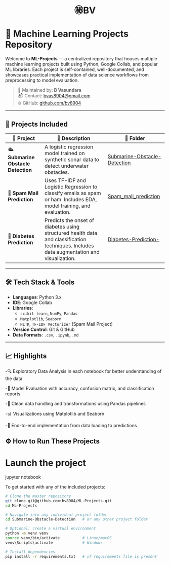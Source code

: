 <h1 align="center"><strong>㊙BV</strong></h1>

# 🧠 Machine Learning Projects Repository

Welcome to **ML-Projects** — a centralized repository that houses multiple machine learning projects built using Python, Google Collab, and popular ML libraries. Each project is self-contained, well-documented, and showcases practical implementation of data science workflows from preprocessing to model evaluation.

> 📌 Maintained by: **B Vasundara**  
> 📬 Contact: [bvas8904@gmail.com](mailto:bvas8904@gmail.com)  
> 🌐 GitHub: [github.com/bv8904](https://github.com/bv8904)

---

## 📂 Projects Included

| 🚀 Project | 🔎 Description | 📁 Folder |
|-----------|----------------|-----------|
| 🛳️ **Submarine Obstacle Detection** | A logistic regression model trained on synthetic sonar data to detect underwater obstacles. | [Submarine-Obstacle-Detection](./Submarine-Obstacle-Detection) |
| 📧 **Spam Mail Prediction** | Uses TF-IDF and Logistic Regression to classify emails as spam or ham. Includes EDA, model training, and evaluation. | [Spam_mail_prediction](./Spam_mail_prediction) |
| 🧪 **Diabetes Prediction** | Predicts the onset of diabetes using structured health data and classification techniques. Includes data augmentation and visualization. | [Diabetes-Prediction-](./Diabetes-Prediction-) |

---

## 🛠️ Tech Stack & Tools

- **Languages**: Python 3.x
- **IDE**: Google Collab
- **Libraries**:
  - `scikit-learn`, `NumPy`, `Pandas`
  - `Matplotlib`, `Seaborn`
  - `NLTK`, `TF-IDF Vectorizer` (Spam Mail Project)
- **Version Control**: Git & GitHub
- **Data Formats**: `.csv`, `.ipynb`, `.md`

---

## 📈 Highlights
-🔍 Exploratory Data Analysis in each notebook for better understanding of the data

-🔐 Model Evaluation with accuracy, confusion matrix, and classification reports

-💾 Clean data handling and transformations using Pandas pipelines

-📊 Visualizations using Matplotlib and Seaborn

-🚀 End-to-end implementation from data loading to predictions

## ⚙️ How to Run These Projects

# Launch the project
jupyter notebook

To get started with any of the included projects:

```bash
# Clone the master repository
git clone git@github.com:bv8904/ML-Projects.git
cd ML-Projects

# Navigate into any individual project folder
cd Submarine-Obstacle-Detection   # or any other project folder

# Optional: create a virtual environment
python -m venv venv
source venv/bin/activate          # Linux/macOS
venv\Scripts\activate             # Windows

# Install dependencies
pip install -r requirements.txt   # if requirements file is present


